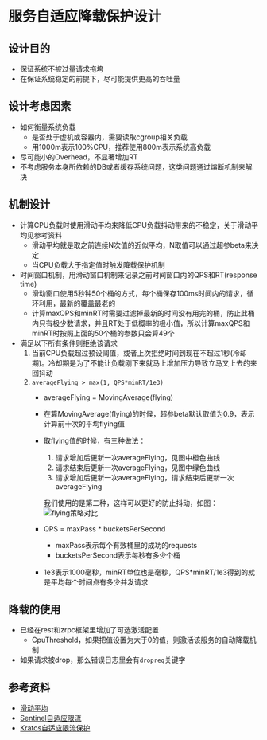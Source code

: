 # 服务自适应降载保护设计

## 设计目的

* 保证系统不被过量请求拖垮
* 在保证系统稳定的前提下，尽可能提供更高的吞吐量

## 设计考虑因素

* 如何衡量系统负载
  * 是否处于虚机或容器内，需要读取cgroup相关负载
  * 用1000m表示100%CPU，推荐使用800m表示系统高负载
* 尽可能小的Overhead，不显著增加RT
* 不考虑服务本身所依赖的DB或者缓存系统问题，这类问题通过熔断机制来解决

## 机制设计

* 计算CPU负载时使用滑动平均来降低CPU负载抖动带来的不稳定，关于滑动平均见参考资料
  * 滑动平均就是取之前连续N次值的近似平均，N取值可以通过超参beta来决定
  * 当CPU负载大于指定值时触发降载保护机制
* 时间窗口机制，用滑动窗口机制来记录之前时间窗口内的QPS和RT(response time)
  * 滑动窗口使用5秒钟50个桶的方式，每个桶保存100ms时间内的请求，循环利用，最新的覆盖最老的
  * 计算maxQPS和minRT时需要过滤掉最新的时间没有用完的桶，防止此桶内只有极少数请求，并且RT处于低概率的极小值，所以计算maxQPS和minRT时按照上面的50个桶的参数只会算49个
* 满足以下所有条件则拒绝该请求
	1. 当前CPU负载超过预设阈值，或者上次拒绝时间到现在不超过1秒(冷却期)。冷却期是为了不能让负载刚下来就马上增加压力导致立马又上去的来回抖动
	2. `averageFlying > max(1, QPS*minRT/1e3)`
		* averageFlying = MovingAverage(flying)
		* 在算MovingAverage(flying)的时候，超参beta默认取值为0.9，表示计算前十次的平均flying值
		* 取flying值的时候，有三种做法：
			1. 请求增加后更新一次averageFlying，见图中橙色曲线
			2. 请求结束后更新一次averageFlying，见图中绿色曲线
			3. 请求增加后更新一次averageFlying，请求结束后更新一次averageFlying

			我们使用的是第二种，这样可以更好的防止抖动，如图：
			![flying策略对比](https://gitee.com/kevwan/static/raw/master/doc/images/shedding_flying.jpg)
		* QPS = maxPass * bucketsPerSecond
			* maxPass表示每个有效桶里的成功的requests
			* bucketsPerSecond表示每秒有多少个桶
		* 1e3表示1000毫秒，minRT单位也是毫秒，QPS*minRT/1e3得到的就是平均每个时间点有多少并发请求

## 降载的使用

* 已经在rest和zrpc框架里增加了可选激活配置
  * CpuThreshold，如果把值设置为大于0的值，则激活该服务的自动降载机制
* 如果请求被drop，那么错误日志里会有`dropreq`关键字

## 参考资料

* [滑动平均](https://www.cnblogs.com/wuliytTaotao/p/9479958.html)
* [Sentinel自适应限流](https://github.com/alibaba/Sentinel/wiki/%E7%B3%BB%E7%BB%9F%E8%87%AA%E9%80%82%E5%BA%94%E9%99%90%E6%B5%81)
* [Kratos自适应限流保护](https://github.com/bilibili/kratos/blob/master/doc/wiki-cn/ratelimit.md)
